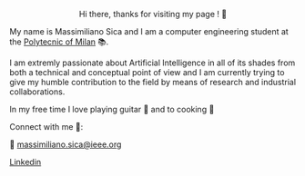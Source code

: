  <p align = 'center' > Hi there, thanks for visiting my page ! 👋 </p>

My name is Massimiliano Sica and I am a computer engineering student at the [Polytecnic of Milan](https://www.polimi.it/en/) :books:. 

I am extremly passionate about Artificial Intelligence in all of its shades from both a technical and conceptual point of view and I am currently trying to give my humble contribution to the field by means of research and industrial collaborations. 

In my free time I love playing guitar :guitar: and to cooking :spaghetti:

Connect with me 🤝: 

:email: massimiliano.sica@ieee.org

[Linkedin](https://www.linkedin.com/in/massimiliano-sica/)




<!--
**MasSica/MasSica** is a ✨ _special_ ✨ repository because its `README.md` (this file) appears on your GitHub profile.

Here are some ideas to get you started:

- 🔭 I’m currently working on ...
- 🌱 I’m currently learning ...
- 👯 I’m looking to collaborate on ...
- 🤔 I’m looking for help with ...
- 💬 Ask me about ...
- 📫 How to reach me: ...
- 😄 Pronouns: ...
- ⚡ Fun fact: ...
-->
